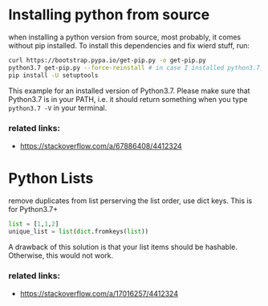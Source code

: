 # Installing python from source
when installing a python version from source, most probably, it comes without pip installed. To install this dependencies and fix wierd stuff, run:

```bash
curl https://bootstrap.pypa.io/get-pip.py -o get-pip.py
python3.7 get-pip.py --force-reinstall # in case I installed python3.7 and put it in PATH
pip install -U setuptools
```
This example for an installed version of Python3.7. Please make sure that Python3.7 is in your PATH, i.e. it should return something when you type `python3.7 -V` in your terminal.

### related links:
- https://stackoverflow.com/a/67886408/4412324

# Python Lists

remove duplicates from list perserving the list order, use dict keys. This is for Python3.7+
```python
list = [1,1,2]
unique_list = list(dict.fromkeys(list))
```
A drawback of this solution is that your list items should be hashable. Otherwise, this would not work.

### related links:
- https://stackoverflow.com/a/17016257/4412324
